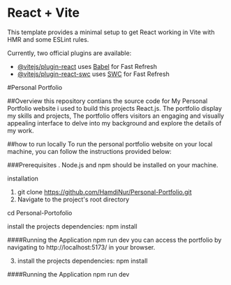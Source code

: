 # React + Vite

This template provides a minimal setup to get React working in Vite with HMR and some ESLint rules.

Currently, two official plugins are available:

- [@vitejs/plugin-react](https://github.com/vitejs/vite-plugin-react/blob/main/packages/plugin-react/README.md) uses [Babel](https://babeljs.io/) for Fast Refresh
- [@vitejs/plugin-react-swc](https://github.com/vitejs/vite-plugin-react-swc) uses [SWC](https://swc.rs/) for Fast Refresh

#Personal Portfolio

##Overview
this repository contians the source code for My Personal Portfolio website
i used to build this projects React.js.
The portfolio display my skills and projects, The portfolio offers visitors an engaging and visually appealing interface to delve into my background and explore the details of my work.

##how to run locally
To run the personal portfolio website on your local machine,
you can follow the instructions provided below:

###Prerequisites
. Node.js and npm should be installed on your machine.

installation

1. git clone <https://github.com/HamdiNur/Personal-Portfolio.git>
2. Navigate to the project's root directory

cd Personal-Portofolio

install the projects dependencies:
   npm install

####Running the Application
npm run dev
you can access the portfolio by navigating to http://localhost:5173/ in your browser.







3. install the projects dependencies:
   npm install

####Running the Application
npm run dev
